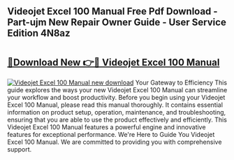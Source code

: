 ## Videojet Excel 100 Manual Free Pdf Download - Part-ujm New Repair Owner Guide - User Service Edition 4N8az

# <h2><a href="http://bc80604.oget.top/?id=Videojet+Excel+100+Manual">🔗Download New 👉🔴 Videojet Excel 100 Manual</a></h2>

[![Videojet Excel 100 Manual new download](https://i.imgur.com/5g1atiW.png)](http://bc80604.oget.top/?id=Videojet+Excel+100+Manual)
Your Gateway to Efficiency This guide explores the ways your new Videojet Excel 100 Manual can streamline your workflow and boost productivity. Before you begin using your Videojet Excel 100 Manual, please read this manual thoroughly. It contains essential information on product setup, operation, maintenance, and troubleshooting, ensuring that you are able to use the product effectively and efficiently. This Videojet Excel 100 Manual features a powerful engine and innovative features for exceptional performance. We're Here to Guide You Videojet Excel 100 Manual. We are committed to providing you with comprehensive support.

